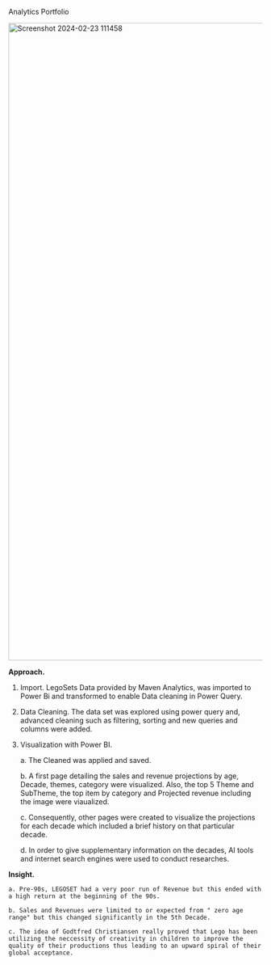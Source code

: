 
Analytics Portfolio

<img width="1262" alt="Screenshot 2024-02-23 111458" src="https://github.com/dreyman91/Projects/assets/96593750/815f7797-3ba2-4132-81d3-1b8fd917b015">

**Approach.**

 1. Import.
    LegoSets Data provided by Maven Analytics, was imported to Power Bi and transformed to enable Data cleaning in Power Query.

 2. Data Cleaning.
    The data set was explored using power query and, advanced cleaning such as filtering, sorting and new queries and columns were added.

 3. Visualization with Power BI.

    a. The Cleaned was applied and saved.

    b. A first page detailing the sales and revenue projections by age, Decade, themes, category were visualized. Also, the top 5 Theme and SubTheme, the top item by category and Projected revenue including the image were viaualized.

    c. Consequently, other pages were created to visualize the projections for each decade which included a brief history on that particular decade.

    d. In order to give supplementary information on the decades, AI tools and internet search engines were used to conduct researches.

**Insight.**

    a. Pre-90s, LEGOSET had a very poor run of Revenue but this ended with a high return at the beginning of the 90s.

    b. Sales and Revenues were limited to or expected from " zero age range" but this changed significantly in the 5th Decade.

    c. The idea of Godtfred Christiansen really proved that Lego has been utilizing the neccessity of creativity in children to improve the quality of their productions thus leading to an upward spiral of their global acceptance.
